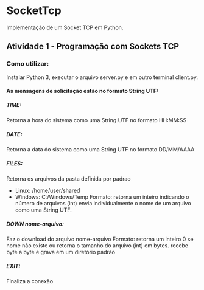 # SocketTcp
Implementação de um Socket TCP em Python.

## Atividade 1 - Programação com Sockets TCP
### Como utilizar: 
Instalar Python 3, executar o arquivo server.py e em outro terminal client.py.

#### As mensagens de solicitação estão no formato String UTF:
##### TIME:
Retorna a hora do sistema como uma String UTF no formato HH:MM:SS
##### DATE:
Retorna a data do sistema como uma String UTF no formato DD/MM/AAAA
##### FILES:
Retorna os arquivos da pasta definida por padrao 
- Linux: /home/user/shared
- Windows: C:/Windows/Temp
Formato: retorna um inteiro indicando o número de arquivos (int)
envia individualmente o nome de um arquivo como uma String UTF.
##### DOWN nome-arquivo:
Faz o download do arquivo nome-arquivo
Formato: retorna um inteiro 0 se nome não existe ou retorna o tamanho do arquivo (int) em bytes.
recebe byte a byte e grava em um diretório padrão
##### EXIT:
Finaliza a conexão
